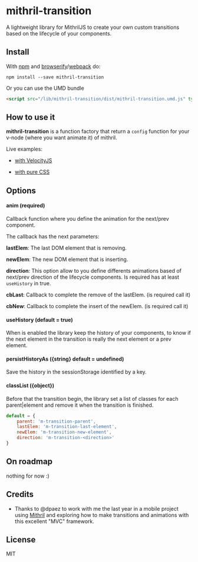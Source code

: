 # mithril-transition
A lightweight library for MithrilJS to create your own custom transitions based on the lifecycle of your components.

## Install

With [npm](https://npmjs.com/package/mithril-transition) and [browserify](https://www.npmjs.com/package/browserify)/[webpack](https://www.npmjs.com/package/webpack) do:

```
npm install --save mithril-transition
```

Or you can use the UMD bundle

```html
<script src="/lib/mithril-transition/dist/mithril-transition.umd.js" type="text/javascript"></script>
```

## How to use it

**mithril-transition** is a function factory that return a ```config``` function for your v-node (where you want animate it) of mithril.

Live examples:

- [with VelocityJS](https://t.co/1psrMMUqkT)

- [with pure CSS](https://jsfiddle.net/tinchoz49/ckounhoz)

## Options

#### anim (required)
Callback function where you define the animation for the next/prev component.

The callback has the next parameters:

**lastElem**: The last DOM element that is removing.

**newElem**: The new DOM element that is inserting.

**direction**: This option allow to you define differents animations based of next/prev direction of the lifecycle components. Is required has at least ```useHistory``` in true.

**cbLast**: Callback to complete the remove of the lastElem. (is required call it)

**cbNew**: Callback to complete the insert of the newElem. (is required call it)

#### useHistory (default = true)
When is enabled the library keep the history of your components, to know if the next element in the transition is really the next element or a prev element.

#### persistHistoryAs ({string} default = undefined)
Save the history in the sessionStorage identified by a key.

#### classList ({object})
Before that the transition begin, the library set a list of classes for each parent|element and remove it when the transition is finished.
```javascript
default = {
    parent: 'm-transition-parent',
    lastElem: 'm-transition-last-element',
    newElem: 'm-transition-new-element',
    direction: 'm-transition-<direction>'
}
```

## On roadmap

nothing for now :)

## Credits

* Thanks to @dpaez to work with me the last year in a mobile project using [Mithril](http://mithril.js.org/) and exploring how to make transitions and animations with this excellent "MVC" framework.

## License

MIT
